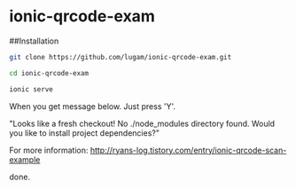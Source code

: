 # ionic-qrcode-exam


##Installation

```sh
git clone https://github.com/lugam/ionic-qrcode-exam.git
```

```sh
cd ionic-qrcode-exam
```

```sh
ionic serve
```

 When you get message below. Just press 'Y'.

 "Looks like a fresh checkout! No ./node_modules directory found. Would you like to install project dependencies?"


 For more information: http://ryans-log.tistory.com/entry/ionic-qrcode-scan-example

done.

